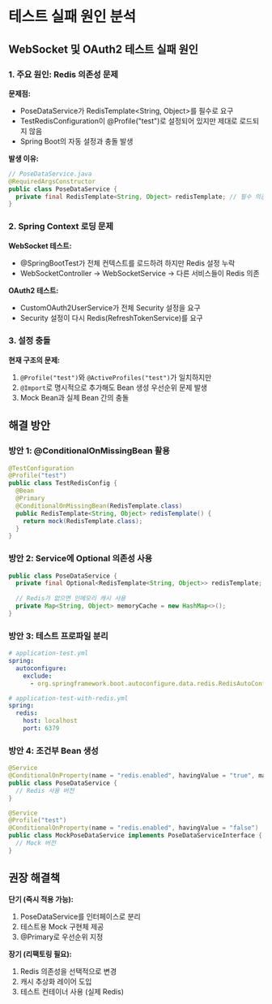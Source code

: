 # 테스트 실패 원인 분석

## WebSocket 및 OAuth2 테스트 실패 원인

### 1. 주요 원인: Redis 의존성 문제

**문제점:**
- PoseDataService가 RedisTemplate<String, Object>를 필수로 요구
- TestRedisConfiguration이 @Profile("test")로 설정되어 있지만 제대로 로드되지 않음
- Spring Boot의 자동 설정과 충돌 발생

**발생 이유:**
```java
// PoseDataService.java
@RequiredArgsConstructor
public class PoseDataService {
  private final RedisTemplate<String, Object> redisTemplate; // 필수 의존성
}
```

### 2. Spring Context 로딩 문제

**WebSocket 테스트:**
- @SpringBootTest가 전체 컨텍스트를 로드하려 하지만 Redis 설정 누락
- WebSocketController → WebSocketService → 다른 서비스들이 Redis 의존

**OAuth2 테스트:**
- CustomOAuth2UserService가 전체 Security 설정을 요구
- Security 설정이 다시 Redis(RefreshTokenService)를 요구

### 3. 설정 충돌

**현재 구조의 문제:**
1. `@Profile("test")`와 `@ActiveProfiles("test")`가 일치하지만
2. `@Import`로 명시적으로 추가해도 Bean 생성 우선순위 문제 발생
3. Mock Bean과 실제 Bean 간의 충돌

## 해결 방안

### 방안 1: @ConditionalOnMissingBean 활용
```java
@TestConfiguration
@Profile("test")
public class TestRedisConfig {
  @Bean
  @Primary
  @ConditionalOnMissingBean(RedisTemplate.class)
  public RedisTemplate<String, Object> redisTemplate() {
    return mock(RedisTemplate.class);
  }
}
```

### 방안 2: Service에 Optional 의존성 사용
```java
public class PoseDataService {
  private final Optional<RedisTemplate<String, Object>> redisTemplate;
  
  // Redis가 없으면 인메모리 캐시 사용
  private Map<String, Object> memoryCache = new HashMap<>();
}
```

### 방안 3: 테스트 프로파일 분리
```yaml
# application-test.yml
spring:
  autoconfigure:
    exclude:
      - org.springframework.boot.autoconfigure.data.redis.RedisAutoConfiguration

# application-test-with-redis.yml  
spring:
  redis:
    host: localhost
    port: 6379
```

### 방안 4: 조건부 Bean 생성
```java
@Service
@ConditionalOnProperty(name = "redis.enabled", havingValue = "true", matchIfMissing = true)
public class PoseDataService {
  // Redis 사용 버전
}

@Service
@Profile("test")
@ConditionalOnProperty(name = "redis.enabled", havingValue = "false")
public class MockPoseDataService implements PoseDataServiceInterface {
  // Mock 버전
}
```

## 권장 해결책

**단기 (즉시 적용 가능):**
1. PoseDataService를 인터페이스로 분리
2. 테스트용 Mock 구현체 제공
3. @Primary로 우선순위 지정

**장기 (리팩토링 필요):**
1. Redis 의존성을 선택적으로 변경
2. 캐시 추상화 레이어 도입
3. 테스트 컨테이너 사용 (실제 Redis)